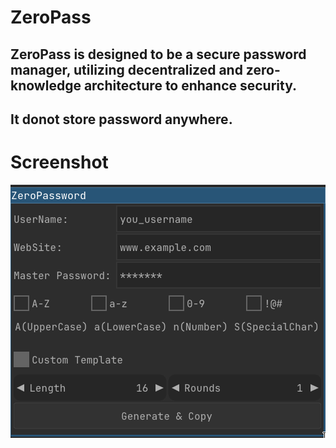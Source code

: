 # ZeroPass
## ZeroPass is designed to be a secure password manager, utilizing decentralized and zero-knowledge architecture to enhance security.
## It donot store password anywhere.
# Screenshot

![Screenshot](./screenshot/screenshot.png)
